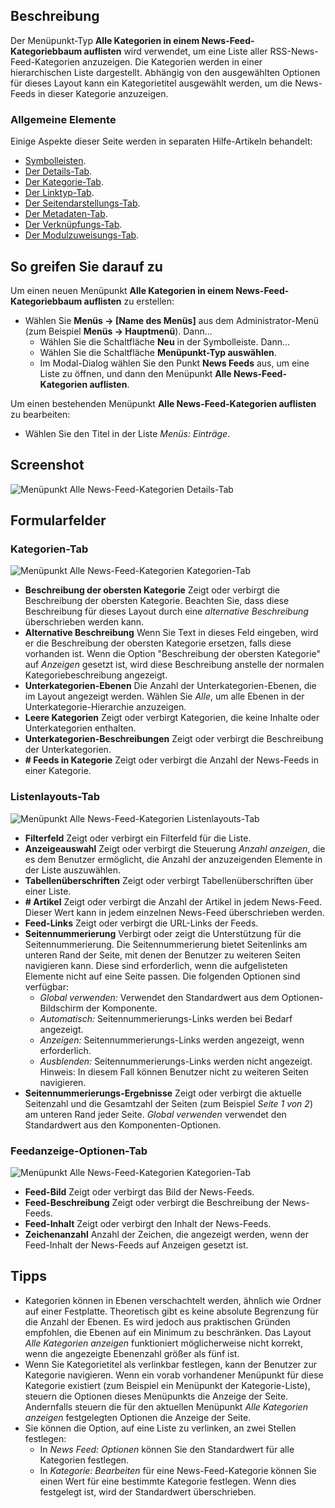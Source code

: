 <!-- Filename: Help4.x:Menu_Item:_List_All_News_Feed_Categories / Display title: Alle News-Feed-Kategorien auflisten -->

## Beschreibung

Der Menüpunkt-Typ **Alle Kategorien in einem News-Feed-Kategoriebbaum auflisten** wird verwendet, um eine Liste aller RSS-News-Feed-Kategorien anzuzeigen. Die Kategorien werden in einer hierarchischen Liste dargestellt. Abhängig von den ausgewählten Optionen für dieses Layout kann ein Kategorietitel ausgewählt werden, um die News-Feeds in dieser Kategorie anzuzeigen.

### Allgemeine Elemente

Einige Aspekte dieser Seite werden in separaten Hilfe-Artikeln behandelt:

* [Symbolleisten](jdocmanual?article=help/common-elements/toolbars).
* [Der Details-Tab](jdocmanual?article=help/menu-items-common/menu-item-details).
* [Der Kategorie-Tab](jdocmanual?article=help/menu-items-common/menu-item-category).
* [Der Linktyp-Tab](jdocmanual?article=help/menu-items-common/menu-item-link-type).
* [Der Seitendarstellungs-Tab](jdocmanual?article=help/menu-items-common/menu-item-page-display).
* [Der Metadaten-Tab](jdocmanual?article=help/menu-items-common/menu-item-metadata).
* [Der Verknüpfungs-Tab](jdocmanual?article=help/common-elements/edit-associations).
* [Der Modulzuweisungs-Tab](jdocmanual?article=help/menu-items-common/menu-item-module-assignment).

## So greifen Sie darauf zu

Um einen neuen Menüpunkt **Alle Kategorien in einem News-Feed-Kategoriebbaum auflisten** zu erstellen:

- Wählen Sie **Menüs → \[Name des Menüs\]** aus dem Administrator-Menü
  (zum Beispiel **Menüs → Hauptmenü**). Dann...
  - Wählen Sie die Schaltfläche **Neu** in der Symbolleiste. Dann...
  - Wählen Sie die Schaltfläche **Menüpunkt-Typ auswählen**.
  - Im Modal-Dialog wählen Sie den Punkt **News Feeds** aus, um eine Liste zu öffnen, und dann den Menüpunkt **Alle News-Feed-Kategorien auflisten**.

Um einen bestehenden Menüpunkt **Alle News-Feed-Kategorien auflisten** zu bearbeiten:

- Wählen Sie den Titel in der Liste *Menüs: Einträge*.

## Screenshot

![Menüpunkt Alle News-Feed-Kategorien Details-Tab](../../../de/images/menu-items/news-feeds-list-all-categories-details-tab.png)

## Formularfelder

### Kategorien-Tab

![Menüpunkt Alle News-Feed-Kategorien Kategorien-Tab](../../../de/images/menu-items/news-feeds-list-all-categories-tree-categories-tab.png)

- **Beschreibung der obersten Kategorie** Zeigt oder verbirgt die Beschreibung der obersten Kategorie. Beachten Sie, dass diese Beschreibung für dieses Layout durch eine *alternative Beschreibung* überschrieben werden kann.
- **Alternative Beschreibung** Wenn Sie Text in dieses Feld eingeben, wird er die Beschreibung der obersten Kategorie ersetzen, falls diese vorhanden ist. Wenn die Option "Beschreibung der obersten Kategorie" auf *Anzeigen* gesetzt ist, wird diese Beschreibung anstelle der normalen Kategoriebeschreibung angezeigt.
- **Unterkategorien-Ebenen** Die Anzahl der Unterkategorien-Ebenen, die im Layout angezeigt werden. Wählen Sie *Alle*, um alle Ebenen in der Unterkategorie-Hierarchie anzuzeigen.
- **Leere Kategorien** Zeigt oder verbirgt Kategorien, die keine Inhalte oder Unterkategorien enthalten.
- **Unterkategorien-Beschreibungen** Zeigt oder verbirgt die Beschreibung der Unterkategorien.
- **\# Feeds in Kategorie** Zeigt oder verbirgt die Anzahl der News-Feeds in einer Kategorie.

### Listenlayouts-Tab

![Menüpunkt Alle News-Feed-Kategorien Listenlayouts-Tab](../../../de/images/menu-items/news-feeds-list-all-categories-tree-list-layouts-tab.png)

- **Filterfeld** Zeigt oder verbirgt ein Filterfeld für die Liste.
- **Anzeigeauswahl** Zeigt oder verbirgt die Steuerung *Anzahl anzeigen*, die es dem Benutzer ermöglicht, die Anzahl der anzuzeigenden Elemente in der Liste auszuwählen.
- **Tabellenüberschriften** Zeigt oder verbirgt Tabellenüberschriften über einer Liste.
- **\# Artikel** Zeigt oder verbirgt die Anzahl der Artikel in jedem News-Feed. Dieser Wert kann in jedem einzelnen News-Feed überschrieben werden.
- **Feed-Links** Zeigt oder verbirgt die URL-Links der Feeds.
- **Seitennummerierung** Verbirgt oder zeigt die Unterstützung für die Seitennummerierung. Die Seitennummerierung bietet Seitenlinks am unteren Rand der Seite, mit denen der Benutzer zu weiteren Seiten navigieren kann. Diese sind erforderlich, wenn die aufgelisteten Elemente nicht auf eine Seite passen.
    Die folgenden Optionen sind verfügbar:
    - *Global verwenden:* Verwendet den Standardwert aus dem Optionen-Bildschirm der Komponente.
    - *Automatisch:* Seitennummerierungs-Links werden bei Bedarf angezeigt.
    - *Anzeigen:* Seitennummerierungs-Links werden angezeigt, wenn erforderlich.
    - *Ausblenden:* Seitennummerierungs-Links werden nicht angezeigt. Hinweis: In diesem Fall können Benutzer nicht zu weiteren Seiten navigieren.
- **Seitennummerierungs-Ergebnisse** Zeigt oder verbirgt die aktuelle Seitenzahl und die Gesamtzahl der Seiten (zum Beispiel *Seite 1 von 2*) am unteren Rand jeder Seite. *Global verwenden* verwendet den Standardwert aus den Komponenten-Optionen.

### Feedanzeige-Optionen-Tab

![Menüpunkt Alle News-Feed-Kategorien Kategorien-Tab](../../../de/images/menu-items/news-feeds-list-all-categories-tree-feed-display-options-tab.png)

- **Feed-Bild** Zeigt oder verbirgt das Bild der News-Feeds.
- **Feed-Beschreibung** Zeigt oder verbirgt die Beschreibung der News-Feeds.
- **Feed-Inhalt** Zeigt oder verbirgt den Inhalt der News-Feeds.
- **Zeichenanzahl** Anzahl der Zeichen, die angezeigt werden, wenn der Feed-Inhalt der News-Feeds auf Anzeigen gesetzt ist.

## Tipps

- Kategorien können in Ebenen verschachtelt werden, ähnlich wie Ordner auf einer Festplatte. Theoretisch gibt es keine absolute Begrenzung für die Anzahl der Ebenen. Es wird jedoch aus praktischen Gründen empfohlen, die Ebenen auf ein Minimum zu beschränken. Das Layout *Alle Kategorien anzeigen* funktioniert möglicherweise nicht korrekt, wenn die angezeigte Ebenenzahl größer als fünf ist.
- Wenn Sie Kategorietitel als verlinkbar festlegen, kann der Benutzer zur Kategorie navigieren. Wenn ein vorab vorhandener Menüpunkt für diese Kategorie existiert (zum Beispiel ein Menüpunkt der Kategorie-Liste), steuern die Optionen dieses Menüpunkts die Anzeige der Seite. Andernfalls steuern die für den aktuellen Menüpunkt *Alle Kategorien anzeigen* festgelegten Optionen die Anzeige der Seite.
- Sie können die Option, auf eine Liste zu verlinken, an zwei Stellen festlegen:
  - In *News Feed: Optionen* können Sie den Standardwert für alle Kategorien festlegen.
  - In *Kategorie: Bearbeiten* für eine News-Feed-Kategorie können Sie einen Wert für eine bestimmte Kategorie festlegen. Wenn dies festgelegt ist, wird der Standardwert überschrieben.
